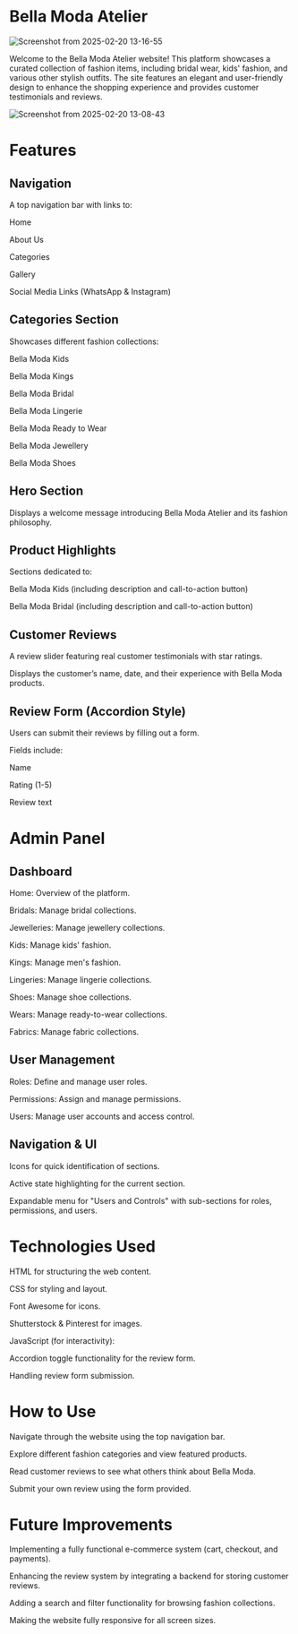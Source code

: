# Bella Moda Atelier

![Screenshot from 2025-02-20 13-16-55](https://github.com/user-attachments/assets/b90348cf-8961-4f01-9fd9-5807c4ef7c5d)

Welcome to the Bella Moda Atelier website! This platform showcases a curated collection of fashion items, including bridal wear, kids' fashion, and various other stylish outfits. The site features an elegant and user-friendly design to enhance the shopping experience and provides customer testimonials and reviews.

![Screenshot from 2025-02-20 13-08-43](https://github.com/user-attachments/assets/8e9e3196-0fc3-4e4e-b7d6-fc05aee90406)


# Features

## Navigation

A top navigation bar with links to:

Home

About Us

Categories

Gallery

Social Media Links (WhatsApp & Instagram)

## Categories Section

Showcases different fashion collections:

Bella Moda Kids

Bella Moda Kings

Bella Moda Bridal

Bella Moda Lingerie

Bella Moda Ready to Wear

Bella Moda Jewellery

Bella Moda Shoes

## Hero Section

Displays a welcome message introducing Bella Moda Atelier and its fashion philosophy.

## Product Highlights

Sections dedicated to:

Bella Moda Kids (including description and call-to-action button)

Bella Moda Bridal (including description and call-to-action button)

## Customer Reviews

A review slider featuring real customer testimonials with star ratings.

Displays the customer’s name, date, and their experience with Bella Moda products.

## Review Form (Accordion Style)

Users can submit their reviews by filling out a form.

Fields include:

Name

Rating (1-5)

Review text

# Admin Panel

## Dashboard

Home: Overview of the platform.

Bridals: Manage bridal collections.

Jewelleries: Manage jewellery collections.

Kids: Manage kids' fashion.

Kings: Manage men's fashion.

Lingeries: Manage lingerie collections.

Shoes: Manage shoe collections.

Wears: Manage ready-to-wear collections.

Fabrics: Manage fabric collections.

## User Management

Roles: Define and manage user roles.

Permissions: Assign and manage permissions.

Users: Manage user accounts and access control.

## Navigation & UI

Icons for quick identification of sections.

Active state highlighting for the current section.

Expandable menu for "Users and Controls" with sub-sections for roles, permissions, and users.

# Technologies Used

HTML for structuring the web content.

CSS for styling and layout.

Font Awesome for icons.

Shutterstock & Pinterest for images.

JavaScript (for interactivity):

Accordion toggle functionality for the review form.

Handling review form submission.

# How to Use

Navigate through the website using the top navigation bar.

Explore different fashion categories and view featured products.

Read customer reviews to see what others think about Bella Moda.

Submit your own review using the form provided.

# Future Improvements

Implementing a fully functional e-commerce system (cart, checkout, and payments).

Enhancing the review system by integrating a backend for storing customer reviews.

Adding a search and filter functionality for browsing fashion collections.

Making the website fully responsive for all screen sizes.
